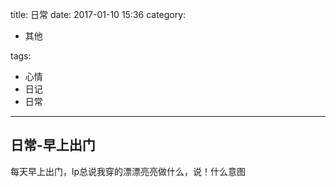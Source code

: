 title: 日常
date: 2017-01-10 15:36
category: 

- 其他

tags: 

- 心情
- 日记
- 日常

---

## 日常-早上出门

每天早上出门，lp总说我穿的漂漂亮亮做什么，说！什么意图
